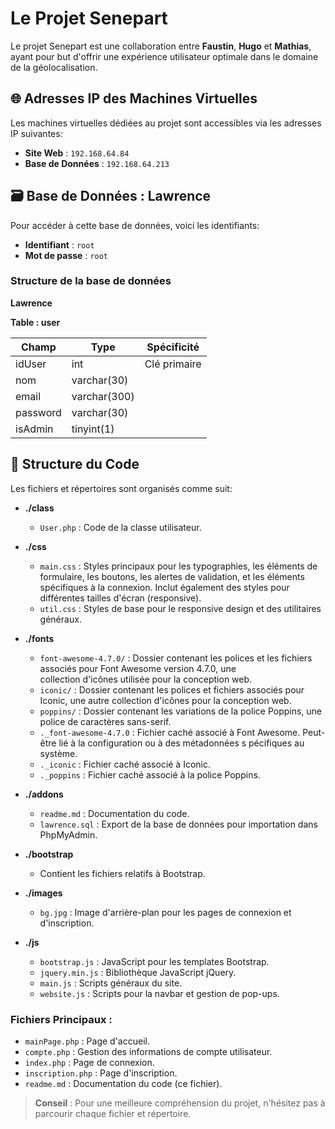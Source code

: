 # Le Projet Senepart

Le projet Senepart est une collaboration entre **Faustin**, **Hugo** et **Mathias**, ayant pour but d'offrir une expérience utilisateur optimale dans le domaine de la géolocalisation.

## 🌐 Adresses IP des Machines Virtuelles 

Les machines virtuelles dédiées au projet sont accessibles via les adresses IP suivantes:
- **Site Web** : `192.168.64.84`
- **Base de Données** : `192.168.64.213`

## 🗃 Base de Données : Lawrence 

Pour accéder à cette base de données, voici les identifiants:
- **Identifiant** : `root`
- **Mot de passe** : `root`

### Structure de la base de données

**Lawrence**

**Table : user**

| Champ     | Type           | Spécificité          |
|-----------|----------------|----------------------|
| idUser    | int            | Clé primaire         |
| nom       | varchar(30)    |                      |
| email     | varchar(300)   |                      |
| password  | varchar(30)    |                      |
| isAdmin   | tinyint(1)     |                      |


## 📁 Structure du Code

Les fichiers et répertoires sont organisés comme suit:

- **./class**
  - `User.php` : Code de la classe utilisateur.

- **./css**
  - `main.css` : Styles principaux pour les typographies, les éléments de formulaire, les boutons, les alertes de validation, et les éléments spécifiques à la connexion. Inclut également des styles pour différentes tailles d'écran (responsive).
  - `util.css` : Styles de base pour le responsive design et des utilitaires généraux.

- **./fonts**
  - `font-awesome-4.7.0/` : Dossier contenant les polices et les fichiers associés pour Font Awesome version 4.7.0, une   
 collection d'icônes utilisée pour la conception web.
  - `iconic/` : Dossier contenant les polices et fichiers associés pour Iconic, une autre collection d'icônes pour la 
 conception web.
  - `poppins/` : Dossier contenant les variations de la police Poppins, une police de caractères sans-serif.
  - `._font-awesome-4.7.0` : Fichier caché associé à Font Awesome. Peut-être lié à la configuration ou à des métadonnées s 
 pécifiques au système.
  - `._iconic` : Fichier caché associé à Iconic.
  - `._poppins` : Fichier caché associé à la police Poppins.

  
- **./addons**
  - `readme.md` : Documentation du code.
  - `lawrence.sql` : Export de la base de données pour importation dans PhpMyAdmin.

- **./bootstrap**
  - Contient les fichiers relatifs à Bootstrap.



- **./images**
  - `bg.jpg` : Image d'arrière-plan pour les pages de connexion et d'inscription.

- **./js**
  - `bootstrap.js` : JavaScript pour les templates Bootstrap.
  - `jquery.min.js` : Bibliothèque JavaScript jQuery.
  - `main.js` : Scripts généraux du site.
  - `website.js` : Scripts pour la navbar et gestion de pop-ups.



### Fichiers Principaux :

- `mainPage.php` : Page d'accueil.
- `compte.php` : Gestion des informations de compte utilisateur.
- `index.php` : Page de connexion.
- `inscription.php` : Page d'inscription.
- `readme.md` : Documentation du code (ce fichier).

> **Conseil** : Pour une meilleure compréhension du projet, n'hésitez pas à parcourir chaque fichier et répertoire.
